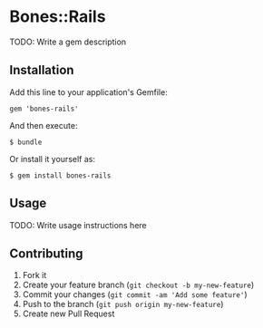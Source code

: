 # Bones::Rails

TODO: Write a gem description

## Installation

Add this line to your application's Gemfile:

    gem 'bones-rails'

And then execute:

    $ bundle

Or install it yourself as:

    $ gem install bones-rails

## Usage

TODO: Write usage instructions here

## Contributing

1. Fork it
2. Create your feature branch (`git checkout -b my-new-feature`)
3. Commit your changes (`git commit -am 'Add some feature'`)
4. Push to the branch (`git push origin my-new-feature`)
5. Create new Pull Request

